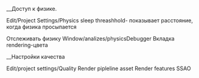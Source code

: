__Доступ к физике. 

Edit/Project Settings/Physics
sleep threashhold- показывает расстояние, когда физика просыпается


Отслеживать физику
Window/analizes/physicsDebugger
Вкладка rendering-цвета

__Настройки качества

Edit/project settings/Quality
Render pipleline asset 
Render features SSAO


